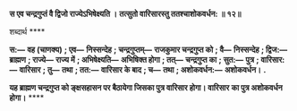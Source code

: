 **स एव चन्द्रगुप्तं वै द्विजो राज्येऽभिषेक्ष्यति ।** **तत्सुतो वारिसारस्तु ततश्चाशोकवर्धन: ॥ १२॥** 

शब्दार्थ **** 

**स:—** **वह (चाणक्य)** **; एव—** **निस्सन्देह** **; चन्द्रगुप्तम्—** **राजकुमार चन्द्रगुप्त को** **; वै—** **निस्सन्देह** **; द्विज:—** **ब्राह्मण** **; राज्ये—** **राज्य में** **; अभिषेक्ष्यति—** **अभिषिक्त होगा** **; तत्—** **चन्द्रगुप्त का** **; सुत:—** **पुत्र** **; वारिसार:—** **वारिसार** **; तु—** **तथा** **; तत:—** **वारिसार के बाद** **; च—** **तथा** **; अशोकवर्धन:—** **अशोकवर्धन।** **.** 

**यह ब्राह्मण चन्द्रगुप्त को ङ्क्षसहासन पर बैठायेगा जिसका पुत्र वारिसार होगा। वारिसार** **का पुत्र अशोकवर्धन होगा।** **** 